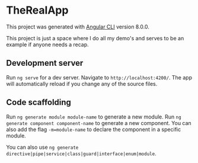 # TheRealApp

This project was generated with [Angular CLI](https://github.com/angular/angular-cli) version 8.0.0.

This project is just a space where I do all my demo's and serves to be an example if anyone needs a recap.

## Development server

Run `ng serve` for a dev server. Navigate to `http://localhost:4200/`. The app will automatically reload if you change any of the source files.

## Code scaffolding

Run `ng generate module module-name` to generate a new module.
Run `ng generate component component-name` to generate a new component. You can also add the flag `-m=module-name` to declare the component in a specific module.

You can also use `ng generate directive|pipe|service|class|guard|interface|enum|module`.
